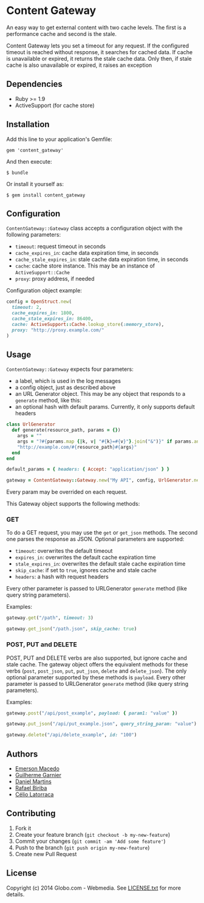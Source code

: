 # Content Gateway

An easy way to get external content with two cache levels. The first is a performance cache and second is the stale.

Content Gateway lets you set a timeout for any request.
If the configured timeout is reached without response, it searches for cached data.
If cache is unavailable or expired, it returns the stale cache data.
Only then, if stale cache is also unavailable or expired, it raises an exception

## Dependencies

- Ruby >= 1.9
- ActiveSupport (for cache store)

## Installation

Add this line to your application's Gemfile:

    gem 'content_gateway'

And then execute:

    $ bundle

Or install it yourself as:

    $ gem install content_gateway

## Configuration

`ContentGateway::Gateway` class accepts a configuration object with the following parameters:

- `timeout`: request timeout in seconds
- `cache_expires_in`: cache data expiration time, in seconds
- `cache_stale_expires_in`: stale cache data expiration time, in seconds
- `cache`: cache store instance. This may be an instance of `ActiveSupport::Cache`
- `proxy`: proxy address, if needed

Configuration object example:

```ruby
config = OpenStruct.new(
  timeout: 2,
  cache_expires_in: 1800,
  cache_stale_expires_in: 86400,
  cache: ActiveSupport::Cache.lookup_store(:memory_store),
  proxy: "http://proxy.example.com/"
)
```

## Usage

`ContentGateway::Gateway` expects four parameters:

- a label, which is used in the log messages
- a config object, just as described above
- an URL Generator object. This may be any object that responds to a `generate` method, like this:
- an optional hash with default params. Currently, it only supports default headers

```ruby
class UrlGenerator
  def generate(resource_path, params = {})
    args = ""
    args = "?#{params.map {|k, v| "#{k}=#{v}"}.join("&")}" if params.any?
    "http://example.com/#{resource_path}#{args}"
  end
end

default_params = { headers: { Accept: "application/json" } }

gateway = ContentGateway::Gateway.new("My API", config, UrlGenerator.new, default_params)
```

Every param may be overrided on each request.

This Gateway object supports the following methods:

### GET

To do a GET request, you may use the `get` or `get_json` methods. The second one parses the response as JSON.
Optional parameters are supported:

- `timeout`: overwrites the default timeout
- `expires_in`: overwrites the default cache expiration time
- `stale_expires_in`: overwrites the default stale cache expiration time
- `skip_cache`: if set to `true`, ignores cache and stale cache
- `headers`: a hash with request headers

Every other parameter is passed to URLGenerator `generate` method (like query string parameters).

Examples:

```ruby
gateway.get("/path", timeout: 3)

gateway.get_json("/path.json", skip_cache: true)
```

### POST, PUT and DELETE

POST, PUT and DELETE verbs are also supported, but ignore cache and stale cache.
The gateway object offers the equivalent methods for these verbs (`post`, `post_json`, `put`, `put_json`, `delete` and `delete_json`).
The only optional parameter supported by these methods is `payload`.
Every other parameter is passed to URLGenerator `generate` method (like query string parameters).

Examples:

```ruby
gateway.post("/api/post_example", payload: { param1: "value" })

gateway.put_json("/api/put_example.json", query_string_param: "value")

gateway.delete("/api/delete_example", id: "100")
```

## Authors

- [Emerson Macedo](https://github.com/emerleite)
- [Guilherme Garnier](https://github.com/ggarnier)
- [Daniel Martins](https://github.com/danielfm)
- [Rafael Biriba](https://github.com/rafaelbiriba)
- [Célio Latorraca](https://github.com/celiofonseca)

## Contributing

1. Fork it
2. Create your feature branch (`git checkout -b my-new-feature`)
3. Commit your changes (`git commit -am 'Add some feature'`)
4. Push to the branch (`git push origin my-new-feature`)
5. Create new Pull Request

## License

Copyright (c) 2014 Globo.com - Webmedia. See [LICENSE.txt](https://github.com/globocom/content-gateway-ruby/blob/master/LICENSE.txt) for more details.

